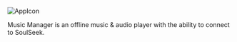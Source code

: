 
![AppIcon](https://github.com/user-attachments/assets/9e74d8fc-1e6a-47c4-b3ab-9ba674247038)

Music Manager is an offline music & audio player with the ability to connect to SoulSeek.
